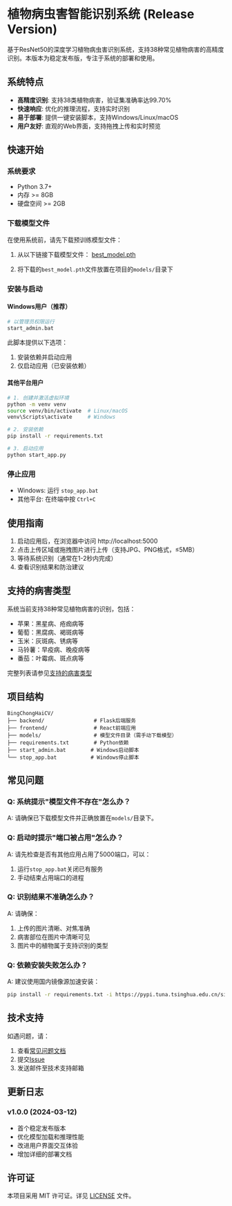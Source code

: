 # 植物病虫害智能识别系统 (Release Version)

基于ResNet50的深度学习植物病虫害识别系统，支持38种常见植物病害的高精度识别。本版本为稳定发布版，专注于系统的部署和使用。

## 系统特点

- **高精度识别**: 支持38类植物病害，验证集准确率达99.70%
- **快速响应**: 优化的推理流程，支持实时识别
- **易于部署**: 提供一键安装脚本，支持Windows/Linux/macOS
- **用户友好**: 直观的Web界面，支持拖拽上传和实时预览

## 快速开始

### 系统要求

- Python 3.7+
- 内存 >= 8GB
- 硬盘空间 >= 2GB

### 下载模型文件

在使用系统前，请先下载预训练模型文件：

1. 从以下链接下载模型文件：
   [best_model.pth](https://your-model-hosting-url.com/best_model.pth)
   
2. 将下载的`best_model.pth`文件放置在项目的`models/`目录下

### 安装与启动

#### Windows用户（推荐）

```bash
# 以管理员权限运行
start_admin.bat
```

此脚本提供以下选项：
1. 安装依赖并启动应用
2. 仅启动应用（已安装依赖）

#### 其他平台用户

```bash
# 1. 创建并激活虚拟环境
python -m venv venv
source venv/bin/activate  # Linux/macOS
venv\Scripts\activate     # Windows

# 2. 安装依赖
pip install -r requirements.txt

# 3. 启动应用
python start_app.py
```

### 停止应用

- Windows: 运行 `stop_app.bat`
- 其他平台: 在终端中按 `Ctrl+C`

## 使用指南

1. 启动应用后，在浏览器中访问 http://localhost:5000
2. 点击上传区域或拖拽图片进行上传（支持JPG、PNG格式，≤5MB）
3. 等待系统识别（通常在1-2秒内完成）
4. 查看识别结果和防治建议

## 支持的病害类型

系统当前支持38种常见植物病害的识别，包括：
- 苹果：黑星病、疮痂病等
- 葡萄：黑腐病、褐斑病等
- 玉米：灰斑病、锈病等
- 马铃薯：早疫病、晚疫病等
- 番茄：叶霉病、斑点病等

完整列表请参见[支持的病害类型](docs/supported_diseases.md)

## 项目结构

```
BingChongHaiCV/
├── backend/                # Flask后端服务
├── frontend/               # React前端应用
├── models/                 # 模型文件目录（需手动下载模型）
├── requirements.txt        # Python依赖
├── start_admin.bat        # Windows启动脚本
└── stop_app.bat           # Windows停止脚本
```

## 常见问题

### Q: 系统提示"模型文件不存在"怎么办？

A: 请确保已下载模型文件并正确放置在`models/`目录下。

### Q: 启动时提示"端口被占用"怎么办？

A: 请先检查是否有其他应用占用了5000端口，可以：
1. 运行`stop_app.bat`关闭已有服务
2. 手动结束占用端口的进程

### Q: 识别结果不准确怎么办？

A: 请确保：
1. 上传的图片清晰、对焦准确
2. 病害部位在图片中清晰可见
3. 图片中的植物属于支持识别的类型

### Q: 依赖安装失败怎么办？

A: 建议使用国内镜像源加速安装：
```bash
pip install -r requirements.txt -i https://pypi.tuna.tsinghua.edu.cn/simple
```

## 技术支持

如遇问题，请：
1. 查看[常见问题文档](docs/faq.md)
2. 提交[Issue](https://github.com/Chil1T/BingChongHaiCV/issues)
3. 发送邮件至技术支持邮箱

## 更新日志

### v1.0.0 (2024-03-12)
- 首个稳定发布版本
- 优化模型加载和推理性能
- 改进用户界面交互体验
- 增加详细的部署文档

## 许可证

本项目采用 MIT 许可证。详见 [LICENSE](LICENSE) 文件。 
